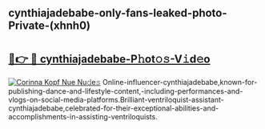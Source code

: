 ## cynthiajadebabe-only-fans​-leaked-photo​-Private-(xhnh0)


# <h2><a href="https://mediaupload.pro?title=cynthiajadebabe&ref=git">🔗👉 🔴 cynthiajadebabe-P𝚑ot𝚘𝚜-V𝚒d𝚎o</a></h2>

[![Corinna Kopf Nue Nu𝚍e𝚜](https://i.imgur.com/0qMVB7G.gif)](https://mediaupload.pro?title=cynthiajadebabe&ref=git)
Online-influencer-cynthiajadebabe,known-for-publishing-dance-and-lifestyle-content,-including-performances-and-vlogs-on-social-media-platforms.Brilliant-ventriloquist-assistant-cynthiajadebabe,celebrated-for-their-exceptional-abilities-and-accomplishments-in-assisting-ventriloquists.  